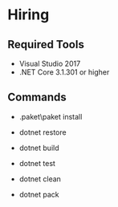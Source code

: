 # Hiring

## Required Tools

* Visual Studio 2017
* .NET Core 3.1.301 or higher

## Commands

* .paket\paket install

* dotnet restore

* dotnet build

* dotnet test

* dotnet clean

* dotnet pack
